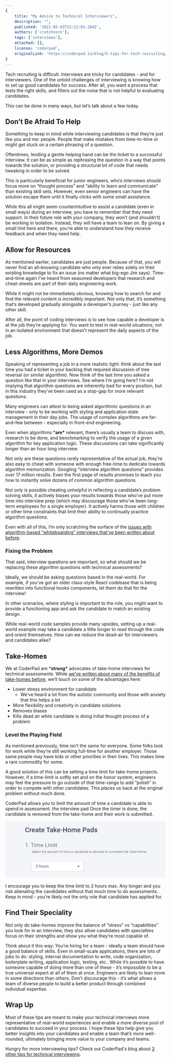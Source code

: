 ```yaml
---
{
    title: "My Advice to Technical Interviewers",
    description: "",
    published: '2021-05-03T22:12:03.284Z',
    authors: ['crutchcorn'],
    tags: ['interviews'],
    attached: [],
    license: 'coderpad',
    originalLink: 'https://coderpad.io/blog/5-tips-for-tech-recruiting/'
}
---
```


Tech recruiting is difficult. Interviews are tricky for candidates - and for interviewers. One of the untold challenges of interviewing is knowing how to set up good candidates for success. After all, you want a process that tests the right skills, and filters out the noise that is not helpful to evaluating candidates.


This can be done in many ways, but let’s talk about a few today.

## Don’t Be Afraid To Help

Something to keep in mind while interviewing candidates is that they’re just like you and me: people. People that make mistakes from time-to-time or might get stuck on a certain phrasing of a question. 

Oftentimes, lending a gentle helping hand can be the ticket to a successful interview. It can be as simple as rephrasing the question in a way that points towards the solution, or providing a structural bit of code that needs tweaking in order to be solved.

This is particularly beneficial for junior engineers, who’s interviews should focus more on “thought process” and “ability to learn and communicate” than existing skill sets. However, even senior engineers can have the solution escape them until it finally clicks with some small assistance.


While this all might seem counterintuitive to assist a candidate (even in small ways) during an interview, you have to remember that they need support. In their future role with your company, they won’t (and shouldn’t) be working in isolation. Instead, they will have a team to lean on. By giving a small hint here and there, you’re able to understand how they receive feedback and when they need help.

## Allow for Resources

As mentioned earlier, candidates are just people. Because of that, you will never find an all-knowing candidate who only ever relies solely on their existing knowledge to fix an issue (no matter what big-ego Jim says). Time-and-time again I’ve heard from seasoned developers that research and cheat-sheets are part of their daily engineering work. 

While it might not be immediately obvious, knowing how to search for and find the relevant content is incredibly important. Not only that, it’s something that’s developed gradually alongside a developer’s journey - just like any other skill.


After all, the point of coding interviews is to see how capable a developer is at the job they’re applying for. You want to test in real-world situations, not in an isolated environment that doesn’t represent the daily aspects of the job.

## Less Algorithms, More Demos

Speaking of representing a job in a more realistic light: think about the last time you had a ticket in your backlog that required discussion of tree reversal (or similar algorithm). Now think of the last time you asked a question like that in your interviews. See where I’m going here? I’m not implying that algorithm questions are inherently bad for every position, but in this industry they’ve been used as a stop-gap for more relevant questions.

Many engineers can attest to being asked algorithmic questions in an interview - only to be working with styling and application state management in their day jobs. The usage of complex algorithms are far-and-few between - especially in front-end engineering. 

Even when algorithms ***are\*** relevant, there’s usually a team to discuss with, research to be done, and benchmarking to verify the usage of a given algorithm for key application logic. These discussions can take significantly longer than an hour long interview.

Not only are these questions rarely representative of the actual job, they’re also easy to cheat with someone with enough free-time to dedicate towards algorithm memorization. Googling “interview algorithm questions” provides over 17 million results. Even the first page of results promises to teach you how to instantly solve dozens of common algorithm questions.

Not only is possible cheating unhelpful in reflecting a candidate’s problem solving skills, it actively biases your results towards those who’ve put more time into interview prep (which may discourage those who’ve been long-term employees for a single employer). It actively harms those with children or other time constraints that limit their ability to continually practice algorithm questions.

Even with all of this, I’m only scratching the surface of the [issues with algorithm-based “whiteboarding” interviews that’ve been written about before](https://coderpad.io/blog/whiteboard-interview-guide/).

### Fixing the Problem

That said, interview questions are important, so what should we be replacing these algorithm questions with technical assessments?

Ideally, we should be asking questions based in the real-world. For example, if you’ve got an older class-style React codebase that is being rewritten into functional hooks components, let them do that for the interview!

In other scenarios, where styling is important to the role, you might want to provide a functioning app and ask the candidate to match an existing design.

While real-world code samples provide many upsides, setting up a real-world example may take a candidate a little longer to read through the code and orient themselves. How can we reduce the dead-air for interviewers and candidates alike?

## Take-Homes

We at CoderPad are ***strong\*** advocates of take-home interviews for technical assessments. While [we’ve written about many of the benefits of take-homes before](https://coderpad.io/blog/hire-better-faster-and-in-a-more-human-way-with-take-homes/), we’ll touch on some of the advantages here:

- Lower stress environment for candidate
  - We’ve heard a lot from the autistic community and those with anxiety that this helps a lot
- More flexibility and creativity in candidate solutions
- Removes biases
- Kills dead air while candidate is doing initial thought process of a problem

### Level the Playing Field

As mentioned previously, time isn’t the same for everyone. Some folks look for work while they’re still working full-time for another employer. Those same people may have kids or other priorities in their lives. This makes time a rare commodity for some.

A good solution of this can be setting a time limit for take-home projects. However, if a time-limit is softly set and on the honor system, engineers may feel the pressure to go outside of that time-range to add “polish” in order to compete with other candidates. This places us back at the original problem without much done.

CoderPad allows you to limit the amount of time a candidate is able to spend in assessment. the interview pad Once the timer is done, the candidate is removed from the take-home and their work is submitted.

![The timer you can set for CoderPad take-homes](./take_home_timer.png)

I encourage you to keep the time limit to 2 hours max. Any longer and you risk alienating the candidates without that much time to do assessments. Keep in mind - you’re likely not the only role that candidate has applied for.

## Find Their Speciality

Not only do take-homes improve the balance of “stress” vs “capabilities” you look for in an interview, they also allow candidates with specialties focus on their strengths and show you what they’re most capable of.

Think about it this way: You’re hiring for a team - ideally a team should have a good balance of skills. Even in small-scale applications, there are lots of jobs to do: styling, internal documentation to write, code organization, boilerplate writing, application logic, testing, etc.. While it’s possible to have someone capable of doing more than one of these - it’s impossible to be a true universal expert at all of them at once. Engineers are likely to lean more in some directions than others. Don’t discourage this - it’s what allows a team of diverse people to build a better product through combined individual expertise.

## Wrap Up

Most of these tips are meant to make your technical interviews more representative of real-world experiences and enable a more diverse pool of candidates to succeed in your process. I hope these tips help give you better insights into your candidates and enable a team that’s more well-rounded, ultimately bringing more value to your company and teams.

Hungry for more interviewing tips? Check out CoderPad's blog about [3 other tips for technical interviewing](https://coderpad.io/blog/technical-interviewing-3-actionable-tips-to-hire-well/).
